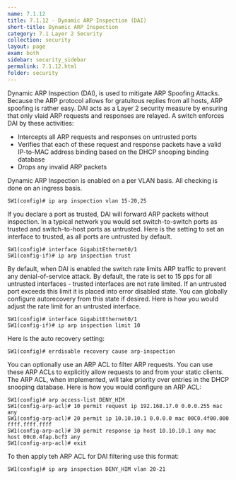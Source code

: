 ```yaml
---
name: 7.1.12
title: 7.1.12 - Dynamic ARP Inspection (DAI)
short-title: Dynamic ARP Inspection
category: 7.1 Layer 2 Security
collection: security
layout: page
exam: both
sidebar: security_sidebar
permalink: 7.1.12.html
folder: security
---
```

Dynamic ARP Inspection (DAI), is used to mitigate ARP Spoofing Attacks. Because the ARP protocol allows for gratuitous replies from all hosts, ARP spoofing is rather easy. DAI acts as a Layer 2 security measure by ensuring that only vlaid ARP requests and responses are relayed. A switch enforces DAI by these activities:
- Intercepts all ARP requests and responses on untrusted ports
- Verifies that each of these request and response packets have a valid IP-to-MAC address binding based on the DHCP snooping binding database
- Drops any invalid ARP packets

Dynamic ARP Inspection is enabled on a per VLAN basis. All checking is done on an ingress basis.
```
SW1(config)# ip arp inspection vlan 15-20,25
```

If you declare a port as trusted, DAI will forward ARP packets without inspection. In a typical network you would set switch-to-switch ports as trusted and switch-to-host ports as untrusted. Here is the setting to set an interface to trusted, as all ports are untrusted by default.
```
SW1(config)# interface GigabitEthernet0/1
SW1(config-if)# ip arp inspection trust
```

By default, when DAI is enabled the switch rate limits ARP traffic to prevent any denial-of-service attack. By default, the rate is set to 15 pps for all untrusted interfaces - trusted interfaces are not rate limited. If an untrusted port exceeds this limit it is placed into error disabled state. You can globally configure autorecovery from this state if desired. Here is how you would adjust the rate limit for an untrusted interface.
```
SW1(config)# interface GigabitEthernet0/1
SW1(config-if)# ip arp inspection limit 10
```
Here is the auto recovery setting:
```
SW1(config)# errdisable recovery cause arp-inspection
```

You can optionally use an ARP ACL to filter ARP requests. You can use these ARP ACLs to explicitly allow requests to and from your static clients. The ARP ACL, when implemented, will take priority over entries in the DHCP snooping database. Here is how you would configure an ARP ACL:
```
SW1(config)# arp access-list DENY_HIM
SW1(config-arp-acl)# 10 permit request ip 192.168.17.0 0.0.0.255 mac any
SW1(config-arp-acl)# 20 permit ip 10.10.10.1 0.0.0.0 mac 00C0.4f00.000 ffff.ffff.ffff
SW1(config-arp-acl)# 30 permit response ip host 10.10.10.1 any mac host 00c0.4fap.bcf3 any
SW1(config-arp-acl)# exit
```
To then apply teh ARP ACL for DAI filtering use this format:
```
SW1(config)# ip arp inspection DENY_HIM vlan 20-21
```
